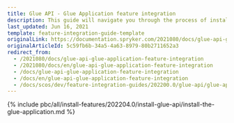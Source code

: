 ```yaml
---
title: Glue API - Glue Application feature integration
description: This guide will navigate you through the process of installing and configuring the Glue Application feature in Spryker OS.
last_updated: Jun 16, 2021
template: feature-integration-guide-template
originalLink: https://documentation.spryker.com/2021080/docs/glue-api-glue-application-feature-integration
originalArticleId: 5c59fb6b-34a5-4a63-8979-80b2711652a3
redirect_from:
  - /2021080/docs/glue-api-glue-application-feature-integration
  - /2021080/docs/en/glue-api-glue-application-feature-integration
  - /docs/glue-api-glue-application-feature-integration
  - /docs/en/glue-api-glue-application-feature-integration
  - /docs/scos/dev/feature-integration-guides/202200.0/glue-api/glue-api-glue-application-feature-integration.html
---
```


{% include pbc/all/install-features/202204.0/install-glue-api/install-the-glue-application.md %} <!-- To edit, see /_includes/pbc/all/install-features/202204.0/install-glue-api/install-the-glue-application.md -->
